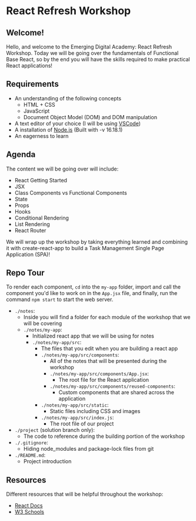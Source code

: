 # React Refresh Workshop

## Welcome!

Hello, and welcome to the Emerging Digital Academy: React Refresh Workshop. Today we will be going over the fundamentals of Functional Base React, so by the end you will have the skills required to make practical React applications!

## Requirements

- An understanding of the following concepts
  - HTML + CSS
  - JavaScript
  - Document Object Model (DOM) and DOM manipulation
- A text editor of your choice (I will be using [VSCode](https://code.visualstudio.com/download))
- A installation of [Node.js](https://nodejs.org/en/) (Built with -v 16.18.1)
- An eagerness to learn

## Agenda

The content we will be going over will include:

- React Getting Started
- JSX
- Class Components vs Functional Components
- State
- Props
- Hooks
- Conditional Rendering
- List Rendering
- React Router

We will wrap up the workshop by taking everything learned and combining it with create-react-app to build a Task Management Single Page Application (SPA)!

## Repo Tour

To render each component, `cd` into the `my-app` folder, import and call the component you'd like to work on in the `App.jsx` file, and finally, run the command `npm start` to start the web server.

- `./notes`:
  - Inside you will find a folder for each module of the workshop that we will be covering
  - `./notes/my-app`:
    - Initialized react app that we will be using for notes
    - `./notes/my-app/src`:
      - The files that you edit when you are building a react app
      - `./notes/my-app/src/components`:
        - All of the notes that will be presented during the workshop
        - `./notes/my-app/src/components/App.jsx`:
          - The root file for the React application
        - `./notes/my-app/src/components/reused-components`:
          - Custom components that are shared across the application
      - `./notes/my-app/src/static`:
        - Static files including CSS and images
      - `./notes/my-app/src/index.js`:
        - The root file of our project
- `./project` (solution branch only):
  - The code to reference during the building portion of the workshop
- `./.gitignore`:
  - Hiding node_modules and package-lock files from git
- `./README.md`:
  - Project introduction

## Resources

Different resources that will be helpful throughout the workshop:

- [React Docs](https://reactjs.org/docs/react-api.html)
- [W3 Schools](https://www.w3schools.com/REACT/default.asp)
